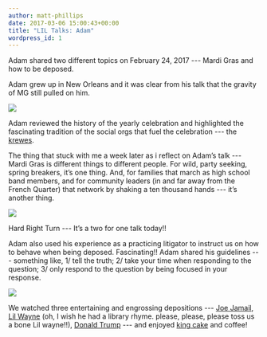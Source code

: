 ```yaml
---
author: matt-phillips
date: 2017-03-06 15:00:43+00:00
title: "LIL Talks: Adam"
wordpress_id: 1
---
```


Adam shared two different topics on February 24, 2017 --- Mardi Gras and how to be deposed.

Adam grew up in New Orleans and it was clear from his talk that the gravity of MG still pulled on him.

![](https://lil-blog-media.s3.amazonaws.com/a3-768x495.jpg)

Adam reviewed the history of the yearly celebration and highlighted the fascinating tradition of the social orgs that fuel the celebration --- the [krewes](https://en.wikipedia.org/wiki/Krewe).

The thing that stuck with me a week later as i reflect on Adam’s talk --- Mardi Gras is different things to different people. For wild, party seeking, spring breakers, it’s one thing. And, for families that march as high school band members, and for community leaders (in and far away from the French Quarter) that network by shaking a ten thousand hands --- it’s another thing.

![](https://lil-blog-media.s3.amazonaws.com/a1-768x542.jpg)

Hard Right Turn --- It’s a two for one talk today!!

Adam also used his experience as a practicing litigator to instruct us on how to behave when being deposed. Fascinating!! Adam shared his guidelines --- something like,  1/ tell the truth;  2/ take your time when responding to the question;  3/ only respond to the question by being focused in your response.

![](https://lil-blog-media.s3.amazonaws.com/a2-1-768x406.jpg)

We watched three entertaining and engrossing depositions --- [Joe Jamail](https://www.youtube.com/watch?v=ISW3_KT5PeY), [Lil Wayne](https://www.youtube.com/watch?v=6_E_kKGvytk) (oh, I wish he had a library rhyme. please, please, please toss us a bone Lil wayne!!), [Donald Trump](https://www.youtube.com/watch?v=3dqE9Ns-RJM) --- and enjoyed [king cake](https://en.wikipedia.org/wiki/King_cake) and coffee!
